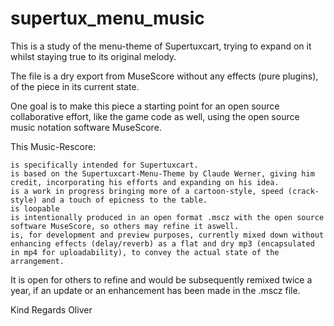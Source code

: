 # supertux_menu_music

This is a study of the menu-theme of Supertuxcart, trying to expand on it whilst staying true to its original melody.

The file is a dry export from MuseScore without any effects (pure plugins), of the piece in its current state.

One goal is to make this piece a starting point for an open source collaborative effort, like the game code as well, using the open source music notation software MuseScore.

This Music-Rescore:

    is specifically intended for Supertuxcart.
    is based on the Supertuxcart-Menu-Theme by Claude Werner, giving him credit, incorporating his efforts and expanding on his idea.
    is a work in progress bringing more of a cartoon-style, speed (crack-style) and a touch of epicness to the table.
    is loopable
    is intentionally produced in an open format .mscz with the open source software MuseScore, so others may refine it aswell.
    is, for development and preview purposes, currently mixed down without enhancing effects (delay/reverb) as a flat and dry mp3 (encapsulated in mp4 for uploadability), to convey the actual state of the arrangement.

It is open for others to refine and would be subsequently remixed twice a year, if an update or an enhancement has been made in the .mscz file.

Kind Regards
Oliver
